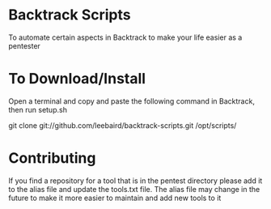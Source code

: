 Backtrack Scripts
=================

To automate certain aspects in Backtrack to make your life easier as a pentester

To Download/Install
===================

Open a terminal and copy and paste the following command in Backtrack, then run setup.sh  

git clone git://github.com/leebaird/backtrack-scripts.git /opt/scripts/

Contributing
============

If you find a repository for a tool that is in the pentest directory
please add it to the alias file and update the tools.txt file. 
The alias file may change in the future to make it more easier to maintain and add new tools to it
